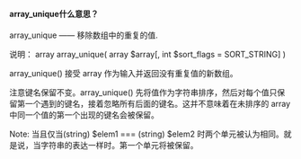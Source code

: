 #### array_unique什么意思？
array_unique —— 移除数组中的重复的值.

说明：
array array_unique( array $array[, int $sort_flags = SORT_STRING] )

array_unique() 接受 array 作为输入并返回没有重复值的新数组。

注意键名保留不变。array_unique() 先将值作为字符串排序，然后对每个值只保留第一个遇到的键名，接着忽略所有后面的键名。这并不意味着在未排序的 array 中同一个值的第一个出现的键名会被保留。

Note: 当且仅当(string) $elem1 === (string) $elem2 时两个单元被认为相同。就是说，当字符串的表达一样时。第一个单元将被保留。




